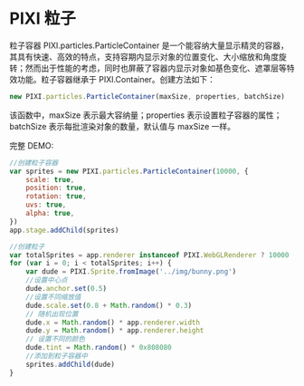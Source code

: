 # PIXI 粒子

粒子容器 PIXI.particles.ParticleContainer 是一个能容纳大量显示精灵的容器，其具有快速、高效的特点，支持容期内显示对象的位置变化、大小缩放和角度旋转；然而出于性能的考虑，同时也屏蔽了容器内显示对象如基色变化、遮罩层等特效功能。粒子容器继承于 PIXI.Container。创建方法如下：

```javascript
new PIXI.particles.ParticleContainer(maxSize, properties, batchSize)
```

该函数中，maxSize 表示最大容纳量；properties 表示设置粒子容器的属性；batchSize 表示每批渲染对象的数量，默认值与 maxSize 一样。

完整 DEMO:

```javascript
//创建粒子容器
var sprites = new PIXI.particles.ParticleContainer(10000, {
    scale: true,
    position: true,
    rotation: true,
    uvs: true,
    alpha: true,
})
app.stage.addChild(sprites)

//创建粒子
var totalSprites = app.renderer instanceof PIXI.WebGLRenderer ? 10000 : 100
for (var i = 0; i < totalSprites; i++) {
    var dude = PIXI.Sprite.fromImage('../img/bunny.png')
    //设置中心点
    dude.anchor.set(0.5)
    //设置不同缩放值
    dude.scale.set(0.8 + Math.random() * 0.3)
    // 随机出现位置
    dude.x = Math.random() * app.renderer.width
    dude.y = Math.random() * app.renderer.height
    // 设置不同的颜色
    dude.tint = Math.random() * 0x808080
    //添加到粒子容器中
    sprites.addChild(dude)
}
```
